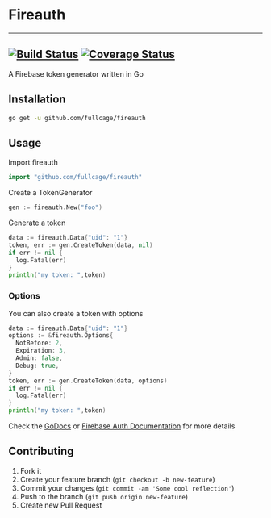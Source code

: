# Fireauth
---
[![Build Status](https://travis-ci.org/zabawaba99/fireauth.svg?branch=master)](https://travis-ci.org/zabawaba99/fireauth) [![Coverage Status](https://coveralls.io/repos/zabawaba99/fireauth/badge.svg)](https://coveralls.io/r/zabawaba99/fireauth)
---

A Firebase token generator written in Go

## Installation

```bash
go get -u github.com/fullcage/fireauth
```

## Usage

Import fireauth

```go
import "github.com/fullcage/fireauth"
```

Create a TokenGenerator

```go
gen := fireauth.New("foo")
```

Generate a token

```go
data := fireauth.Data{"uid": "1"}
token, err := gen.CreateToken(data, nil)
if err != nil {
  log.Fatal(err)
}
println("my token: ",token)
```

### Options

You can also create a token with options

```go
data := fireauth.Data{"uid": "1"}
options := &fireauth.Options{
  NotBefore: 2,
  Expiration: 3,
  Admin: false,
  Debug: true,
}
token, err := gen.CreateToken(data, options)
if err != nil {
  log.Fatal(err)
}
println("my token: ",token)
```

Check the [GoDocs](http://godoc.org/github.com/fullcage/fireauth) or
[Firebase Auth Documentation](https://www.firebase.com/docs/rest/guide/user-auth.html#section-overview) for more details

## Contributing

1. Fork it
2. Create your feature branch (`git checkout -b new-feature`)
3. Commit your changes (`git commit -am 'Some cool reflection'`)
4. Push to the branch (`git push origin new-feature`)
5. Create new Pull Request
